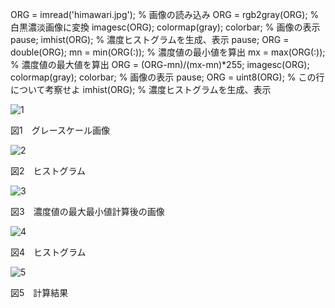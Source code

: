ORG = imread('himawari.jpg'); % 画像の読み込み
ORG = rgb2gray(ORG); % 白黒濃淡画像に変換
imagesc(ORG); colormap(gray); colorbar; % 画像の表示
pause;
imhist(ORG); % 濃度ヒストグラムを生成、表示
pause;
ORG = double(ORG);
mn = min(ORG(:)); % 濃度値の最小値を算出
mx = max(ORG(:)); % 濃度値の最大値を算出
ORG = (ORG-mn)/(mx-mn)*255;
imagesc(ORG); colormap(gray); colorbar; % 画像の表示
pause;
ORG = uint8(ORG); % この行について考察せよ
imhist(ORG); % 濃度ヒストグラムを生成、表示

![1](https://user-images.githubusercontent.com/32251471/34913412-ffdcd35a-f93f-11e7-8816-66bc292e7684.PNG)

図1　グレースケール画像

![2](https://user-images.githubusercontent.com/32251471/34913413-03727786-f940-11e7-8f4d-75434a9c2044.PNG)

図2　ヒストグラム

![3](https://user-images.githubusercontent.com/32251471/34913414-059069a6-f940-11e7-9b99-3c97e322449d.PNG)

図3　濃度値の最大最小値計算後の画像

![4](https://user-images.githubusercontent.com/32251471/34913415-072a92c8-f940-11e7-8238-029be8c8bc96.PNG)

図4　ヒストグラム

![5](https://user-images.githubusercontent.com/32251471/34913416-08e9dcc2-f940-11e7-9d60-58d91e857aa6.PNG)

図5　計算結果
